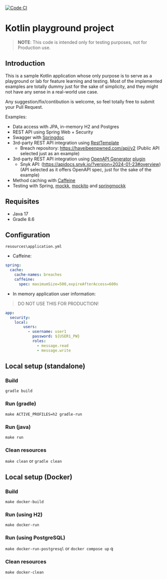 [![Code CI](https://github.com/rmolcr/kotlinpg/actions/workflows/build.yml/badge.svg?event=push)](https://github.com/rmolcr/kotlinpg/actions/workflows/build.yml)

# Kotlin playground project
> **NOTE**: This code is intended only for testing purposes, not for Production use.

## Introduction

This is a sample Kotlin application whose only purpose is to serve as a playground or lab for feature learning and testing.
Most of the implemented examples are totally dummy just for the sake of simplicity, and they might not have any sense in a real-world use case.

Any suggestion/fix/contibution is welcome, so feel totally free to submit your Pull Request.

Examples:
- Data access with JPA, in-memory H2 and Postgres
- REST API using Spring Web + Security
- Swagger with [Springdoc](https://springdoc.org/#getting-started)
- 3rd-party REST API integration using [RestTemplate](https://docs.spring.io/spring-framework/docs/current/javadoc-api/org/springframework/web/client/RestTemplate.html)
  - Breach repository: https://haveibeenpwned.com/api/v2 (Public API selected just as an example)
- 3rd-party REST API integration using [OpenAPI Generator](https://github.com/OpenAPITools/openapi-generator/blob/master/README.md) [plugin](https://github.com/OpenAPITools/openapi-generator/tree/master/modules/openapi-generator-gradle-plugin)
  - Snyk API: (https://apidocs.snyk.io/?version=2024-01-23#overview) (API selected as it offers OpenAPI spec, just for the sake of the example)
- Method caching with [Caffeine](https://docs.spring.io/spring-boot/docs/3.0.x/reference/html/io.html#io.caching.provider.caffeine)
- Testing with Spring, [mockk](https://mockk.io/), [mockito](https://github.com/mockito/mockito) and [springmockk](https://github.com/Ninja-Squad/springmockk)

## Requisites
- Java 17
- Gradle 8.6

## Configuration
`resources\application.yml`
- Caffeine:
```yaml
spring:
  cache:
    cache-names: breaches
    caffeine:
      spec: maximumSize=500,expireAfterAccess=600s
```

- In memory application user information:
> DO NOT USE THIS FOR PRODUCTION!
```yaml
app:
  security:
    local:
        users:
          - username: user1
            password: ${USER1_PW}
            roles:
              - message.read
              - message.write
```

## Local setup (standalone)

### Build
`gradle build`

### Run (gradle)
`make ACTIVE_PROFILES=h2 gradle-run`

### Run (java)
`make run`

### Clean resources
`make clean` or `gradle clean`

## Local setup (Docker)

### Build
`make docker-build`

### Run (using H2)
`make docker-run`

### Run (using PostgreSQL)
`make docker-run-postgresql` or `docker compose up`
q
### Clean resources
`make docker-clean`
